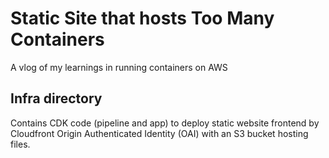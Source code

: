 # Static Site that hosts Too Many Containers
A vlog of my learnings in running containers on AWS

## Infra directory
Contains CDK code (pipeline and app) to deploy static website frontend by Cloudfront Origin Authenticated Identity (OAI) with an S3 bucket hosting files.